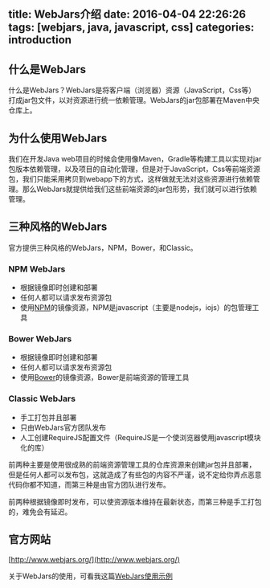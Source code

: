 title: WebJars介绍
date: 2016-04-04 22:26:26
tags: [webjars, java, javascript, css]
categories: introduction
---

## 什么是WebJars

什么是WebJars？WebJars是将客户端（浏览器）资源（JavaScript，Css等）打成jar包文件，以对资源进行统一依赖管理。WebJars的jar包部署在Maven中央仓库上。

## 为什么使用WebJars

我们在开发Java web项目的时候会使用像Maven，Gradle等构建工具以实现对jar包版本依赖管理，以及项目的自动化管理，但是对于JavaScript，Css等前端资源包，我们只能采用拷贝到webapp下的方式，这样做就无法对这些资源进行依赖管理。那么WebJars就提供给我们这些前端资源的jar包形势，我们就可以进行依赖管理。

## 三种风格的WebJars

官方提供三种风格的WebJars，NPM，Bower，和Classic。

### NPM WebJars

- 根据镜像即时创建和部署
- 任何人都可以请求发布资源包
- 使用[NPM](https://www.npmjs.com/)的镜像资源，NPM是javascript（主要是nodejs，iojs）的包管理工具

### Bower WebJars

- 根据镜像即时创建和部署
- 任何人都可以请求发布资源包
- 使用[Bower](http://www.bower.io/)的镜像资源，Bower是前端资源的管理工具

### Classic WebJars

- 手工打包并且部署
- 只由WebJars官方团队发布
- 人工创建RequireJS配置文件（RequireJS是一个使浏览器使用javascript模块化的库）

前两种主要是使用很成熟的前端资源管理工具的仓库资源来创建jar包并且部署，但是任何人都可以发布包，这就造成了有些包的内容不严谨，说不定给你弄点恶意代码你都不知道，而第三种是由官方团队进行发布。

前两种根据镜像即时发布，可以使资源版本维持在最新状态，而第三种是手工打包的，难免会有延迟。

## 官方网站

[http://www.webjars.org/](http://www.webjars.org/)

关于WebJars的使用，可看我这篇[WebJars使用示例](/2016/04/07/webjars-usage-sample/)